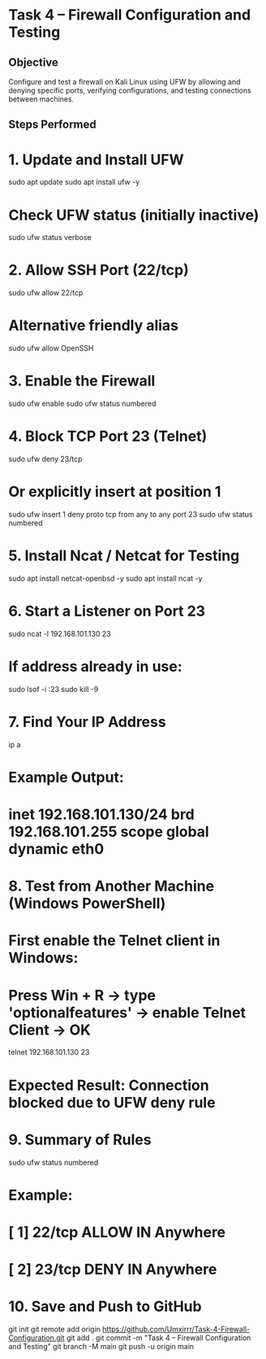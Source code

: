 # Task 4 – Firewall Configuration and Testing

## Objective
Configure and test a firewall on Kali Linux using UFW by allowing and denying specific ports, verifying configurations, and testing connections between machines.

## Steps Performed

# 1. Update and Install UFW
sudo apt update
sudo apt install ufw -y

# Check UFW status (initially inactive)
sudo ufw status verbose

# 2. Allow SSH Port (22/tcp)
sudo ufw allow 22/tcp
# Alternative friendly alias
sudo ufw allow OpenSSH

# 3. Enable the Firewall
sudo ufw enable
sudo ufw status numbered

# 4. Block TCP Port 23 (Telnet)
sudo ufw deny 23/tcp
# Or explicitly insert at position 1
sudo ufw insert 1 deny proto tcp from any to any port 23
sudo ufw status numbered

# 5. Install Ncat / Netcat for Testing
sudo apt install netcat-openbsd -y
sudo apt install ncat -y

# 6. Start a Listener on Port 23
sudo ncat -l 192.168.101.130 23

# If address already in use:
sudo lsof -i :23
sudo kill -9 <PID>

# 7. Find Your IP Address
ip a
# Example Output:
# inet 192.168.101.130/24 brd 192.168.101.255 scope global dynamic eth0

# 8. Test from Another Machine (Windows PowerShell)
# First enable the Telnet client in Windows:
# Press Win + R → type 'optionalfeatures' → enable Telnet Client → OK
telnet 192.168.101.130 23
# Expected Result: Connection blocked due to UFW deny rule

# 9. Summary of Rules
sudo ufw status numbered
# Example:
# [ 1] 22/tcp  ALLOW IN  Anywhere
# [ 2] 23/tcp  DENY IN   Anywhere

# 10. Save and Push to GitHub
git init
git remote add origin https://github.com/Umxirrr/Task-4-Firewall-Configuration.git
git add .
git commit -m "Task 4 – Firewall Configuration and Testing"
git branch -M main
git push -u origin main
